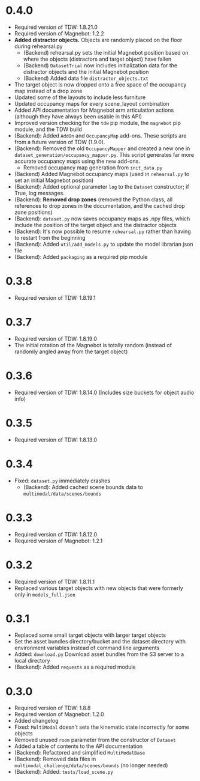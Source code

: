 # 0.4.0

- Required version of TDW: 1.8.21.0
- Required version of Magnebot: 1.2.2
- **Added distractor objects.** Objects are randomly placed on the floor during rehearsal.py
  - (Backend) rehearsal.py sets the initial Magnebot position based on where the objects (distractors and target object) have fallen
  - (Backend) `DatasetTrial` now includes initialization data for the distractor objects and the initial Magnebot position
  - (Backend) Added data file `distractor_objects.txt`
- The target object is now dropped onto a free space of the occupancy map instead of a drop zone
- Updated some of the layouts to include less furniture
- Updated occupancy maps for every scene_layout combination
- Added API documentation for Magnebot arm articulation actions (although they have always been usable in this API)
- Improved version checking for the `tdw` pip module, the `magnebot` pip module, and the TDW build
- (Backend): Added `AddOn` and `OccupancyMap` add-ons. These scripts are from a future version of TDW (1.9.0).
- (Backend): Removed the old `OccupancyMapper` and created a new one in `dataset_generation/occupancy_mapper.py`. This script generates far more accurate occupancy maps using the new add-ons.
  - Removed occupancy map generation from `init_data.py`
- (Backend) Added Magnebot occupancy maps (used in `rehearsal.py` to set an initial Magnebot position)
- (Backend): Added optional parameter `log` to the `Dataset` constructor; if True, log messages.
- (Backend): **Removed drop zones** (removed the Python class, all references to drop zones in the documentation, and the cached drop zone positions)
- (Backend): `dataset.py` now saves occupancy maps as .npy files, which include the position of the target object and the distractor objects
- (Backend): It's now possible to resume `rehearsal.py` rather than having to restart from the beginning
- (Backend): Added `util/add_models.py` to update the model librarian json file
- (Backend): Added `packaging` as a required pip module

# 0.3.8

- Required version of TDW: 1.8.19.1

# 0.3.7

- Required version of TDW: 1.8.19.0
- The initial rotation of the Magnebot is totally random (instead of randomly angled away from the target object)

# 0.3.6

- Required version of TDW: 1.8.14.0 (Includes size buckets for object audio info)

# 0.3.5

- Required version of TDW: 1.8.13.0

# 0.3.4

- Fixed: `dataset.py` immediately crashes
  - (Backend): Added cached scene bounds data to `multimodal/data/scenes/bounds`

# 0.3.3

- Required version of TDW: 1.8.12.0
- Required version of Magnebot: 1.2.1

# 0.3.2

- Required version of TDW: 1.8.11.1
- Replaced various target objects with new objects that were formerly only in `models_full.json`

# 0.3.1

- Replaced some small target objects with larger target objects
- Set the asset bundles directory/bucket and the dataset directory with environment variables instead of command line arguments
- Added: `download.py` Download asset bundles from the S3 server to a local directory
- (Backend): Added `requests` as a required module

# 0.3.0

- Required version of TDW: 1.8.8
- Required version of Magnebot: 1.2.0
- Added changelog
- Fixed: `MultiModal` doesn't sets the kinematic state incorrectly for some objects
- Removed unused `room` parameter from the constructor of `Dataset`
- Added a table of contents to the API documentation
- (Backend): Refactored and simplified `MultiModalBase`
- (Backend): Removed data files in `multimodal_challenge/data/scenes/bounds` (no longer needed)
- (Backend): Added: `tests/load_scene.py`
